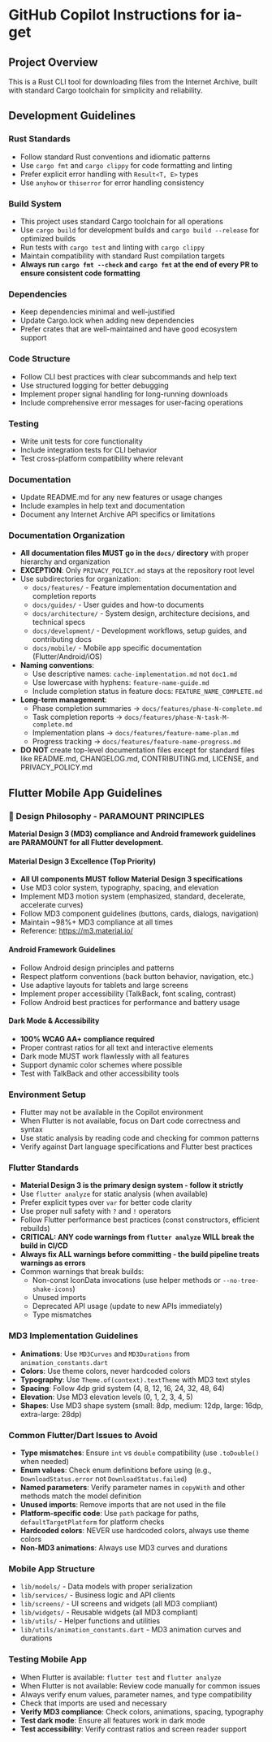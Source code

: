 # GitHub Copilot Instructions for ia-get

## Project Overview
This is a Rust CLI tool for downloading files from the Internet Archive, built with standard Cargo toolchain for simplicity and reliability.

## Development Guidelines

### Rust Standards
- Follow standard Rust conventions and idiomatic patterns
- Use `cargo fmt` and `cargo clippy` for code formatting and linting
- Prefer explicit error handling with `Result<T, E>` types
- Use `anyhow` or `thiserror` for error handling consistency

### Build System
- This project uses standard Cargo toolchain for all operations
- Use `cargo build` for development builds and `cargo build --release` for optimized builds
- Run tests with `cargo test` and linting with `cargo clippy`
- Maintain compatibility with standard Rust compilation targets
- **Always run `cargo fmt --check` and `cargo fmt` at the end of every PR to ensure consistent code formatting**

### Dependencies
- Keep dependencies minimal and well-justified
- Update Cargo.lock when adding new dependencies
- Prefer crates that are well-maintained and have good ecosystem support

### Code Structure
- Follow CLI best practices with clear subcommands and help text
- Use structured logging for better debugging
- Implement proper signal handling for long-running downloads
- Include comprehensive error messages for user-facing operations

### Testing
- Write unit tests for core functionality
- Include integration tests for CLI behavior
- Test cross-platform compatibility where relevant

### Documentation
- Update README.md for any new features or usage changes
- Include examples in help text and documentation
- Document any Internet Archive API specifics or limitations

### Documentation Organization
- **All documentation files MUST go in the `docs/` directory** with proper hierarchy and organization
- **EXCEPTION**: Only `PRIVACY_POLICY.md` stays at the repository root level
- Use subdirectories for organization:
  - `docs/features/` - Feature implementation documentation and completion reports
  - `docs/guides/` - User guides and how-to documents
  - `docs/architecture/` - System design, architecture decisions, and technical specs
  - `docs/development/` - Development workflows, setup guides, and contributing docs
  - `docs/mobile/` - Mobile app specific documentation (Flutter/Android/iOS)
- **Naming conventions**:
  - Use descriptive names: `cache-implementation.md` not `doc1.md`
  - Use lowercase with hyphens: `feature-name-guide.md`
  - Include completion status in feature docs: `FEATURE_NAME_COMPLETE.md`
- **Long-term management**:
  - Phase completion summaries → `docs/features/phase-N-complete.md`
  - Task completion reports → `docs/features/phase-N-task-M-complete.md`
  - Implementation plans → `docs/features/feature-name-plan.md`
  - Progress tracking → `docs/features/feature-name-progress.md`
- **DO NOT** create top-level documentation files except for standard files like README.md, CHANGELOG.md, CONTRIBUTING.md, LICENSE, and PRIVACY_POLICY.md

## Flutter Mobile App Guidelines

### 🎯 Design Philosophy - PARAMOUNT PRINCIPLES

**Material Design 3 (MD3) compliance and Android framework guidelines are PARAMOUNT for all Flutter development.**

#### Material Design 3 Excellence (Top Priority)
- **All UI components MUST follow Material Design 3 specifications**
- Use MD3 color system, typography, spacing, and elevation
- Implement MD3 motion system (emphasized, standard, decelerate, accelerate curves)
- Follow MD3 component guidelines (buttons, cards, dialogs, navigation)
- Maintain ~98%+ MD3 compliance at all times
- Reference: https://m3.material.io/

#### Android Framework Guidelines
- Follow Android design principles and patterns
- Respect platform conventions (back button behavior, navigation, etc.)
- Use adaptive layouts for tablets and large screens
- Implement proper accessibility (TalkBack, font scaling, contrast)
- Follow Android best practices for performance and battery usage

#### Dark Mode & Accessibility
- **100% WCAG AA+ compliance required**
- Proper contrast ratios for all text and interactive elements
- Dark mode MUST work flawlessly with all features
- Support dynamic color schemes where possible
- Test with TalkBack and other accessibility tools

### Environment Setup
- Flutter may not be available in the Copilot environment
- When Flutter is not available, focus on Dart code correctness and syntax
- Use static analysis by reading code and checking for common patterns
- Verify against Dart language specifications and Flutter best practices

### Flutter Standards
- **Material Design 3 is the primary design system - follow it strictly**
- Use `flutter analyze` for static analysis (when available)
- Prefer explicit types over `var` for better code clarity
- Use proper null safety with `?` and `!` operators
- Follow Flutter performance best practices (const constructors, efficient rebuilds)
- **CRITICAL: ANY code warnings from `flutter analyze` WILL break the build in CI/CD**
- **Always fix ALL warnings before committing - the build pipeline treats warnings as errors**
- Common warnings that break builds:
  - Non-const IconData invocations (use helper methods or `--no-tree-shake-icons`)
  - Unused imports
  - Deprecated API usage (update to new APIs immediately)
  - Type mismatches

### MD3 Implementation Guidelines
- **Animations**: Use `MD3Curves` and `MD3Durations` from `animation_constants.dart`
- **Colors**: Use theme colors, never hardcoded colors
- **Typography**: Use `Theme.of(context).textTheme` with MD3 text styles
- **Spacing**: Follow 4dp grid system (4, 8, 12, 16, 24, 32, 48, 64)
- **Elevation**: Use MD3 elevation levels (0, 1, 2, 3, 4, 5)
- **Shapes**: Use MD3 shape system (small: 8dp, medium: 12dp, large: 16dp, extra-large: 28dp)

### Common Flutter/Dart Issues to Avoid
- **Type mismatches**: Ensure `int` vs `double` compatibility (use `.toDouble()` when needed)
- **Enum values**: Check enum definitions before using (e.g., `DownloadStatus.error` not `DownloadStatus.failed`)
- **Named parameters**: Verify parameter names in `copyWith` and other methods match the model definition
- **Unused imports**: Remove imports that are not used in the file
- **Platform-specific code**: Use `path` package for paths, `defaultTargetPlatform` for platform checks
- **Hardcoded colors**: NEVER use hardcoded colors, always use theme colors
- **Non-MD3 animations**: Always use MD3 curves and durations

### Mobile App Structure
- `lib/models/` - Data models with proper serialization
- `lib/services/` - Business logic and API clients
- `lib/screens/` - UI screens and widgets (all MD3 compliant)
- `lib/widgets/` - Reusable widgets (all MD3 compliant)
- `lib/utils/` - Helper functions and utilities
- `lib/utils/animation_constants.dart` - MD3 animation curves and durations

### Testing Mobile App
- When Flutter is available: `flutter test` and `flutter analyze`
- When Flutter is not available: Review code manually for common issues
- Always verify enum values, parameter names, and type compatibility
- Check that imports are used and necessary
- **Verify MD3 compliance**: Check colors, animations, spacing, typography
- **Test dark mode**: Ensure all features work in dark mode
- **Test accessibility**: Verify contrast ratios and screen reader support